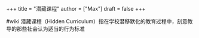 +++
title = "潜藏课程"
author = ["Max"]
draft = false
+++

\#wiki
潜藏课程（Hidden Curriculum）指在学校潜移默化的教育过程中，刻意教导的那些社会认为适当的行为标准
